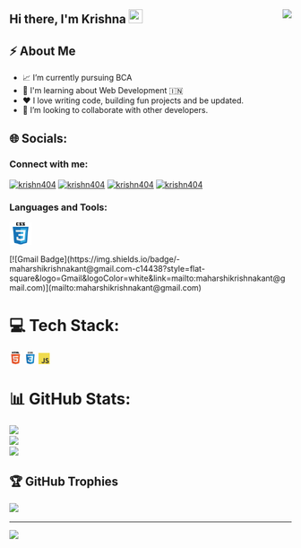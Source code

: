 ## Hi there, I'm Krishna <img src="https://raw.githubusercontent.com/MartinHeinz/MartinHeinz/master/wave.gif" width="25px" height="25px"><img align="right" src="https://komarev.com/ghpvc/?username=AdityaTrivedi14" />
## ⚡ About Me
- 📈 I’m currently pursuing BCA 
- 💼 I'm learning about Web Development 🇮🇳
- ❤️ I love writing code, building fun projects and be updated.
- 💬 I’m looking to collaborate with other developers.


## 🌐 Socials:

<h3 align="left">Connect with me:</h3>
<p align="left">
<a href="https://dev.to/krishn404" target="blank"><img align="center" src="https://raw.githubusercontent.com/rahuldkjain/github-profile-readme-generator/master/src/images/icons/Social/devto.svg" alt="krishn404" height="30" width="40" /></a>
<a href="https://linkedin.com/in/krishn404" target="blank"><img align="center" src="https://raw.githubusercontent.com/rahuldkjain/github-profile-readme-generator/master/src/images/icons/Social/linked-in-alt.svg" alt="krishn404" height="30" width="40" /></a>
<a href="https://www.hackerrank.com/krishn404" target="blank"><img align="center" src="https://raw.githubusercontent.com/rahuldkjain/github-profile-readme-generator/master/src/images/icons/Social/hackerrank.svg" alt="krishn404" height="30" width="40" /></a>
<a href="https://auth.geeksforgeeks.org/user/krishn404" target="blank"><img align="center" src="https://raw.githubusercontent.com/rahuldkjain/github-profile-readme-generator/master/src/images/icons/Social/geeks-for-geeks.svg" alt="krishn404" height="30" width="40" /></a>
</p>

<h3 align="left">Languages and Tools:</h3>
<p align="left"> <a href="https://www.w3schools.com/css/" target="_blank" rel="noreferrer"> <img src="https://raw.githubusercontent.com/devicons/devicon/master/icons/css3/css3-original-wordmark.svg" alt="css3" width="40" height="40"/> </a> </p>
[![Gmail Badge](https://img.shields.io/badge/-maharshikrishnakant@gmail.com-c14438?style=flat-square&logo=Gmail&logoColor=white&link=mailto:maharshikrishnakant@gmail.com)](mailto:maharshikrishnakant@gmail.com) 



# 💻 Tech Stack:
<code><img alt="HTML5" width="22px" src="https://raw.githubusercontent.com/github/explore/80688e429a7d4ef2fca1e82350fe8e3517d3494d/topics/html/html.png" /></code>
<code><img alt="CSS3" width="22px" src="https://raw.githubusercontent.com/github/explore/80688e429a7d4ef2fca1e82350fe8e3517d3494d/topics/css/css.png" /></code>
<code><img alt="JavaScript" width="20px" src="https://raw.githubusercontent.com/github/explore/80688e429a7d4ef2fca1e82350fe8e3517d3494d/topics/javascript/javascript.png" /></code>

# 📊 GitHub Stats:
![](https://github-readme-stats.vercel.app/api?username=krishn404&theme=nightowl&hide_border=false&include_all_commits=false&count_private=false)<br/>
![](https://github-readme-streak-stats.herokuapp.com/?user=krishn404&theme=nightowl&hide_border=false)<br/>
![](https://github-readme-stats.vercel.app/api/top-langs/?username=krishn404&theme=nightowl&hide_border=false&include_all_commits=false&count_private=false&layout=compact)

## 🏆 GitHub Trophies
![](https://github-profile-trophy.vercel.app/?username=krishn404&theme=nord&no-frame=true&no-bg=true&margin-w=4)

---
[![](https://visitcount.itsvg.in/api?id=krishn404&icon=0&color=0)](https://visitcount.itsvg.in)

